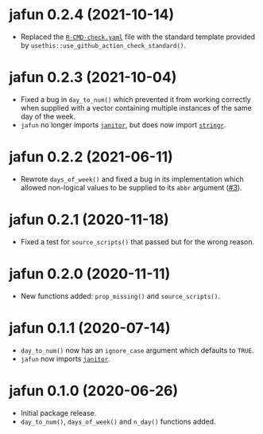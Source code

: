 # jafun 0.2.4 (2021-10-14)

- Replaced the [`R-CMD-check.yaml`](https://github.com/jackhannah95/jafun/blob/master/.github/workflows/R-CMD-check.yaml) file with the standard template provided by `usethis::use_github_action_check_standard()`.

# jafun 0.2.3 (2021-10-04)

- Fixed a bug in `day_to_num()` which prevented it from working correctly when supplied with a vector containing multiple instances of the same day of the week.
- `jafun` no longer imports [`janitor`](http://sfirke.github.io/janitor/), but does now import [`stringr`](https://stringr.tidyverse.org/).

# jafun 0.2.2 (2021-06-11)

- Rewrote `days_of_week()` and fixed a bug in its implementation which allowed non-logical values to be supplied to its `abbr` argument ([#3](https://github.com/jackhannah95/jafun/issues/3)).

# jafun 0.2.1 (2020-11-18)

- Fixed a test for `source_scripts()` that passed but for the wrong reason.

# jafun 0.2.0 (2020-11-11)

- New functions added: `prop_missing()` and `source_scripts()`.

# jafun 0.1.1 (2020-07-14)

- `day_to_num()` now has an `ignore_case` argument which defaults to `TRUE`.
- `jafun` now imports [`janitor`](http://sfirke.github.io/janitor/). 

# jafun 0.1.0 (2020-06-26)

- Initial package release.
- `day_to_num()`, `days_of_week()` and `n_day()` functions added.
